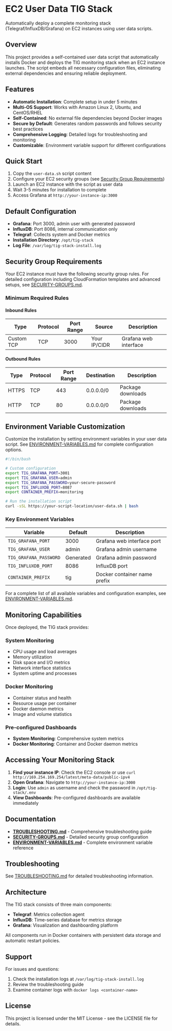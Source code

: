# EC2 User Data TIG Stack

Automatically deploy a complete monitoring stack (Telegraf/InfluxDB/Grafana) on EC2 instances using user data scripts.

## Overview

This project provides a self-contained user data script that automatically installs Docker and deploys the TIG monitoring stack when an EC2 instance launches. The script embeds all necessary configuration files, eliminating external dependencies and ensuring reliable deployment.

## Features

- **Automatic Installation**: Complete setup in under 5 minutes
- **Multi-OS Support**: Works with Amazon Linux 2, Ubuntu, and CentOS/RHEL
- **Self-Contained**: No external file dependencies beyond Docker images
- **Secure by Default**: Generates random passwords and follows security best practices
- **Comprehensive Logging**: Detailed logs for troubleshooting and monitoring
- **Customizable**: Environment variable support for different configurations

## Quick Start

1. Copy the `user-data.sh` script content
2. Configure your EC2 security groups (see [Security Group Requirements](#security-group-requirements))
3. Launch an EC2 instance with the script as user data
4. Wait 3-5 minutes for installation to complete
5. Access Grafana at `http://your-instance-ip:3000`

## Default Configuration

- **Grafana**: Port 3000, admin user with generated password
- **InfluxDB**: Port 8086, internal communication only
- **Telegraf**: Collects system and Docker metrics
- **Installation Directory**: `/opt/tig-stack`
- **Log File**: `/var/log/tig-stack-install.log`

## Security Group Requirements

Your EC2 instance must have the following security group rules. For detailed configuration including CloudFormation templates and advanced setups, see [SECURITY-GROUPS.md](SECURITY-GROUPS.md).

### Minimum Required Rules

#### Inbound Rules
| Type | Protocol | Port Range | Source | Description |
|------|----------|------------|--------|-------------|
| Custom TCP | TCP | 3000 | Your IP/CIDR | Grafana web interface |

#### Outbound Rules
| Type | Protocol | Port Range | Destination | Description |
|------|----------|------------|-------------|-------------|
| HTTPS | TCP | 443 | 0.0.0.0/0 | Package downloads |
| HTTP | TCP | 80 | 0.0.0.0/0 | Package downloads |

## Environment Variable Customization

Customize the installation by setting environment variables in your user data script. See [ENVIRONMENT-VARIABLES.md](ENVIRONMENT-VARIABLES.md) for complete configuration options.

```bash
#!/bin/bash

# Custom configuration
export TIG_GRAFANA_PORT=3001
export TIG_GRAFANA_USER=admin
export TIG_GRAFANA_PASSWORD=your-secure-password
export TIG_INFLUXDB_PORT=8087
export CONTAINER_PREFIX=monitoring

# Run the installation script
curl -sSL https://your-script-location/user-data.sh | bash
```

### Key Environment Variables

| Variable | Default | Description |
|----------|---------|-------------|
| `TIG_GRAFANA_PORT` | 3000 | Grafana web interface port |
| `TIG_GRAFANA_USER` | admin | Grafana admin username |
| `TIG_GRAFANA_PASSWORD` | Generated | Grafana admin password |
| `TIG_INFLUXDB_PORT` | 8086 | InfluxDB port |
| `CONTAINER_PREFIX` | tig | Docker container name prefix |

For a complete list of all available variables and configuration examples, see [ENVIRONMENT-VARIABLES.md](ENVIRONMENT-VARIABLES.md).

## Monitoring Capabilities

Once deployed, the TIG stack provides:

### System Monitoring
- CPU usage and load averages
- Memory utilization
- Disk space and I/O metrics
- Network interface statistics
- System uptime and processes

### Docker Monitoring
- Container status and health
- Resource usage per container
- Docker daemon metrics
- Image and volume statistics

### Pre-configured Dashboards
- **System Monitoring**: Comprehensive system metrics
- **Docker Monitoring**: Container and Docker daemon metrics

## Accessing Your Monitoring Stack

1. **Find your instance IP**: Check the EC2 console or use `curl http://169.254.169.254/latest/meta-data/public-ipv4`
2. **Open Grafana**: Navigate to `http://your-instance-ip:3000`
3. **Login**: Use `admin` as username and check the password in `/opt/tig-stack/.env`
4. **View Dashboards**: Pre-configured dashboards are available immediately

## Documentation

- **[TROUBLESHOOTING.md](TROUBLESHOOTING.md)** - Comprehensive troubleshooting guide
- **[SECURITY-GROUPS.md](SECURITY-GROUPS.md)** - Detailed security group configuration
- **[ENVIRONMENT-VARIABLES.md](ENVIRONMENT-VARIABLES.md)** - Complete environment variable reference

## Troubleshooting

See [TROUBLESHOOTING.md](TROUBLESHOOTING.md) for detailed troubleshooting information.

## Architecture

The TIG stack consists of three main components:

- **Telegraf**: Metrics collection agent
- **InfluxDB**: Time-series database for metrics storage
- **Grafana**: Visualization and dashboarding platform

All components run in Docker containers with persistent data storage and automatic restart policies.

## Support

For issues and questions:
1. Check the installation logs at `/var/log/tig-stack-install.log`
2. Review the troubleshooting guide
3. Examine container logs with `docker logs <container-name>`

## License

This project is licensed under the MIT License - see the LICENSE file for details.